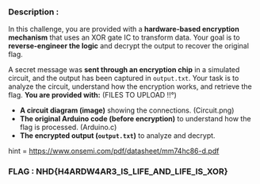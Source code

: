 ### Description :

In this challenge, you are provided with a **hardware-based encryption mechanism** that uses an XOR gate IC to transform data. Your goal is to **reverse-engineer the logic** and decrypt the output to recover the original flag.

A secret message was **sent through an encryption chip** in a simulated circuit, and the output has been captured in `output.txt`. Your task is to analyze the circuit, understand how the encryption works, and retrieve the flag.
**You are provided with:** (FILES TO UPLOAD !!°)

- **A circuit diagram (image)** showing the connections. (Circuit.png)
- **The original Arduino code (before encryption)** to understand how the flag is processed. (Arduino.c)
- **The encrypted output (`output.txt`)** to analyze and decrypt.

 
hint = https://www.onsemi.com/pdf/datasheet/mm74hc86-d.pdf

### FLAG : NHD{H4ARDW4AR3_IS_LIFE_AND_LIFE_IS_XOR}
